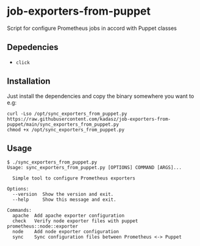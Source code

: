 # job-exporters-from-puppet
Script for configure Prometheus jobs in accord with Puppet classes

## Depedencies
- `click`


## Installation

Just install the dependencies and copy the binary somewhere you want to e.g:

```
curl -Lso /opt/sync_exporters_from_puppet.py https://raw.githubusercontent.com/kadasz/job-exporters-from-puppet/main/sync_exporters_from_puppet.py
chmod +x /opt/sync_exporters_from_puppet.py
```

## Usage

```
$ ./sync_exporters_from_puppet.py
Usage: sync_exporters_from_puppet.py [OPTIONS] COMMAND [ARGS]...

  Simple tool to configure Prometheus exporters

Options:
  --version  Show the version and exit.
  --help     Show this message and exit.

Commands:
  apache  Add apache exporter configuration
  check   Verify node exporter files with puppet prometheus::node::exporter
  node    Add node exporter configuration
  sync    Sync configuration files between Prometheus <-> Puppet

```
